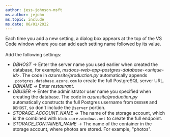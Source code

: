 ```yaml
---
author: jess-johnson-msft
ms.author: jejohn
ms.topic: include
ms.date: 06/01/2022
---
```


Each time you add a new setting, a dialog box appears at the top of the VS Code window where you can add each setting name followed by its value.
<br><br>
Add the following settings:

* *DBHOST* &rarr; Enter the server name you used earlier when created the database, for example, *msdocs-web-app-postgres-database-\<unique-id>*. The code in *azuresite/production.py* automatically appends `.postgres.database.azure.com` to create the full PostgreSQL server URL.
* *DBNAME* &rarr; Enter *restaurant*.
* *DBUSER* &rarr; Enter the administrator user name you specified when creating the database. The code in *azuresite/production.py* automatically constructs the full Postgres username from `DBUSER` and `DBHOST`, so don't include the `@server` portion.
* *STORAGE_ACCOUNT_NAME* &rarr; The name of the storage account, which is the combined with `blob.core.windows.net` to create the full endpoint.
* *STORAGE_CONTAINER_NAME* &rarr; The name of the container in the storage account, where photos are stored. For example, "photos".